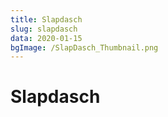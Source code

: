 ```yaml
---
title: Slapdasch
slug: slapdasch
data: 2020-01-15
bgImage: /SlapDasch_Thumbnail.png
---
```

# Slapdasch